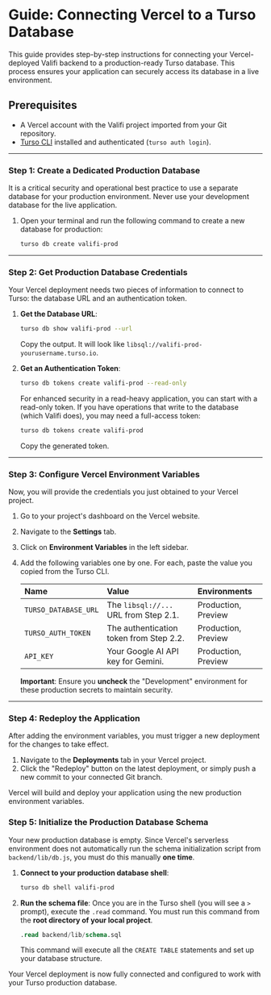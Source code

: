 # Guide: Connecting Vercel to a Turso Database

This guide provides step-by-step instructions for connecting your Vercel-deployed Valifi backend to a production-ready Turso database. This process ensures your application can securely access its database in a live environment.

## Prerequisites

-   A Vercel account with the Valifi project imported from your Git repository.
-   [Turso CLI](https://docs.turso.tech/cli/installation) installed and authenticated (`turso auth login`).

---

### Step 1: Create a Dedicated Production Database

It is a critical security and operational best practice to use a separate database for your production environment. Never use your development database for the live application.

1.  Open your terminal and run the following command to create a new database for production:
    ```bash
    turso db create valifi-prod
    ```

---

### Step 2: Get Production Database Credentials

Your Vercel deployment needs two pieces of information to connect to Turso: the database URL and an authentication token.

1.  **Get the Database URL**:
    ```bash
    turso db show valifi-prod --url
    ```
    Copy the output. It will look like `libsql://valifi-prod-yourusername.turso.io`.

2.  **Get an Authentication Token**:
    ```bash
    turso db tokens create valifi-prod --read-only
    ```
    For enhanced security in a read-heavy application, you can start with a read-only token. If you have operations that write to the database (which Valifi does), you may need a full-access token:
    ```bash
    turso db tokens create valifi-prod
    ```
    Copy the generated token.

---

### Step 3: Configure Vercel Environment Variables

Now, you will provide the credentials you just obtained to your Vercel project.

1.  Go to your project's dashboard on the Vercel website.
2.  Navigate to the **Settings** tab.
3.  Click on **Environment Variables** in the left sidebar.
4.  Add the following variables one by one. For each, paste the value you copied from the Turso CLI.

    | Name                 | Value                                     | Environments         |
    | :------------------- | :---------------------------------------- | :------------------- |
    | `TURSO_DATABASE_URL` | The `libsql://...` URL from Step 2.1.     | Production, Preview  |
    | `TURSO_AUTH_TOKEN`   | The authentication token from Step 2.2.   | Production, Preview  |
    | `API_KEY`            | Your Google AI API key for Gemini.        | Production, Preview  |

    **Important**: Ensure you **uncheck** the "Development" environment for these production secrets to maintain security.

---

### Step 4: Redeploy the Application

After adding the environment variables, you must trigger a new deployment for the changes to take effect.

1.  Navigate to the **Deployments** tab in your Vercel project.
2.  Click the "Redeploy" button on the latest deployment, or simply push a new commit to your connected Git branch.

Vercel will build and deploy your application using the new production environment variables.

### Step 5: Initialize the Production Database Schema

Your new production database is empty. Since Vercel's serverless environment does not automatically run the schema initialization script from `backend/lib/db.js`, you must do this manually **one time**.

1.  **Connect to your production database shell**:
    ```bash
    turso db shell valifi-prod
    ```
2.  **Run the schema file**: Once you are in the Turso shell (you will see a `>` prompt), execute the `.read` command. You must run this command from the **root directory of your local project**.
    ```sql
    .read backend/lib/schema.sql
    ```
    This command will execute all the `CREATE TABLE` statements and set up your database structure.

Your Vercel deployment is now fully connected and configured to work with your Turso production database.
